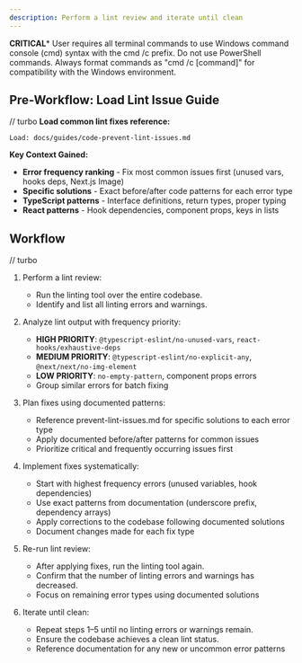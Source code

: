 ```yaml
---
description: Perform a lint review and iterate until clean
---
```


**CRITICAL***
User requires all terminal commands to use Windows command console (cmd) syntax with the cmd /c prefix. Do not use PowerShell commands. Always format commands as "cmd /c [command]" for compatibility with the Windows environment.

## Pre-Workflow: Load Lint Issue Guide

// turbo
**Load common lint fixes reference:**
```
Load: docs/guides/code-prevent-lint-issues.md
```

**Key Context Gained:**
- **Error frequency ranking** - Fix most common issues first (unused vars, hooks deps, Next.js Image)
- **Specific solutions** - Exact before/after code patterns for each error type
- **TypeScript patterns** - Interface definitions, return types, proper typing
- **React patterns** - Hook dependencies, component props, keys in lists

## Workflow

// turbo
1. Perform a lint review:
   - Run the linting tool over the entire codebase.
   - Identify and list all linting errors and warnings.

2. Analyze lint output with frequency priority:
   - **HIGH PRIORITY**: `@typescript-eslint/no-unused-vars`, `react-hooks/exhaustive-deps`
   - **MEDIUM PRIORITY**: `@typescript-eslint/no-explicit-any`, `@next/next/no-img-element`
   - **LOW PRIORITY**: `no-empty-pattern`, component props errors
   - Group similar errors for batch fixing

3. Plan fixes using documented patterns:
   - Reference prevent-lint-issues.md for specific solutions to each error type
   - Apply documented before/after patterns for common issues
   - Prioritize critical and frequently occurring issues first

4. Implement fixes systematically:
   - Start with highest frequency errors (unused variables, hook dependencies)
   - Use exact patterns from documentation (underscore prefix, dependency arrays)
   - Apply corrections to the codebase following documented solutions
   - Document changes made for each fix type

5. Re-run lint review:
   - After applying fixes, run the linting tool again.
   - Confirm that the number of linting errors and warnings has decreased.
   - Focus on remaining error types using documented solutions

6. Iterate until clean:
   - Repeat steps 1–5 until no linting errors or warnings remain.
   - Ensure the codebase achieves a clean lint status.
   - Reference documentation for any new or uncommon error patterns